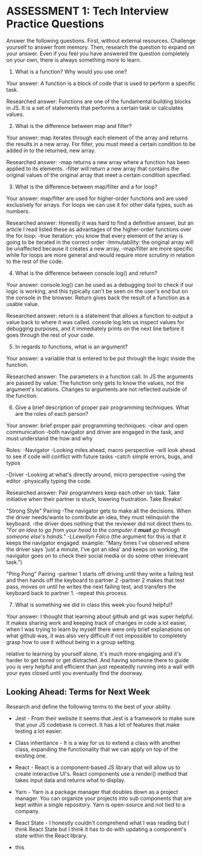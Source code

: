 # ASSESSMENT 1: Tech Interview Practice Questions

Answer the following questions. First, without external resources. Challenge yourself to answer from memory. Then, research the question to expand on your answer. Even if you feel you have answered the question completely on your own, there is always something more to learn.   

1. What is a function? Why would you use one?

  Your answer: A function is a block of code that is used to perform a specific task.

  Researched answer: Functions are one of the fundamental building blocks in JS. It is a set of statements that performs a certain task or calculates values.



2. What is the difference between map and filter?

  Your answer: map iterates through each element of the array and returns the results in a new array. For filter, you must meed a certain condition to be added in to the returned, new array.

  Researched answer:
  -map returns a new array where a function has been applied to its elements.
  -filter will return a new array that contains the original values of the original array that meet a certain condition specified.



3. What is the difference between map/filter and a for loop?

  Your answer: map/filter are used for higher-order functions and are used exclusively for arrays. For loops we can use it for other data types, such as numbers.

  Researched answer: Honestly it was hard to find a definitive answer, but an article I read listed these as advantages of the higher-order functions over the for loop:
  -true iteration: you know that every element of the array is going to be iterated in the correct order
  -Immutability: the original array will be unaffected because it creates a new array.
  -map/filter are more specific while for loops are more general and would require more scrutiny in relation to the rest of the code.



4. What is the difference between console.log() and return?

  Your answer: console.log() can be used as a debugging tool to check if our logic is working, and this typically can't be seen on the user's end but on the console in the browser. Return gives back the result of a function as a usable value.

  Researched answer: return is a statement that allows a function to output a value back to where it was called. console log lets us inspect values for debugging purposes, and it immediately prints on the next line before it goes through the rest of your code.



5. In regards to functions, what is an argument?

  Your answer: a variable that is entered to be put through the logic inside the function.

  Researched answer: The parameters in a function call. In JS the arguments are passed by value: The function only gets to know the values, not the argument's locations. Changes to arguments are not reflected outside of the function.



6. Give a brief description of proper pair programming techniques. What are the roles of each person?

  Your answer: 
  brief proper pair programming techniques:
  -clear and open communication
  -both navigator and driver are engaged in the task, and must understand the how and why

  Roles:
  -Navigator
    -Looking miles ahead, macro perspective
    -will look ahead to see if code will conflict with future tasks
    -catch simple errors, bugs, and typos
  
  -Driver
    -Looking at what's directly around, micro perspective
    -using the editor
    -physically typing the code.

  Researched answer:
  Pair programmers keep each other on task. 
  Take initiative when their partner is stuck, lowering frustration.
  Take Breaks!

  "Strong Style" Pairing
  -The navigator gets to make all the decisions. When the driver needs/wants to contribute an idea, they must relinquish the keyboard. 
  -the driver does nothing that the reviewer did not direct them to. *"For an idea to go from your head to the computer it **must** go through someone else's hands." -LLewellyn Falco*
  (the argument for this is that it keeps the navigator engaged.
  example:
  "Many times I've observed where the driver says 'just a minute, I've got an idea' and keeps on working, the navigator goes on to check their social media or do some other irrelevant task.")

"Ping Pong" Pairing
-partner 1 starts off driving until they write a failing test and then hands off the keyboard to partner 2
-partner 2 makes that test pass, moves on until he writes the next failing test, and transfers the keyboard back to partner 1.
-repeat this process.



7. What is something we did in class this week you found helpful?  

  Your answer: I thought that learning about github and git was super helpful. It makes sharing work and keeping track of changes in code a lot easier, when I was trying to learn by myself there were only brief explanations on what github was, it was also very difficult if not impossible to completely grasp how to use it without being in a group setting.

  relative to learning by yourself alone, it's much more engaging and it's harder to get bored or get distracted. And having someone there to guide you is very helpful and efficient than just repeatedly running into a wall with your eyes closed until you eventually find the doorway.



## Looking Ahead: Terms for Next Week

Research and define the following terms to the best of your ability.

- Jest - 
From their website it seems that Jest is a     framework to make sure that your JS codebase is correct. It has a lot of features that make testing a lot easier.

- Class inheritance -
It is a way for us to extend a class with another class, expanding the functionality that we can apply on top of the existing one.

- React - 
React is a component-based JS library that will allow us to create interactive UI's. React components use a render() method that takes input data and returns what to display. 

- Yarn - 
Yarn is a package manager that doubles down as a project manager. You can organize your projects into sub components that are kept within a single repository. Yarn is open-source and not tied to a company. 

- React State - 
I honestly couldn't comprehend what I was reading but I think React State but I think it has to do with updating a component's state within the React library.

- this
